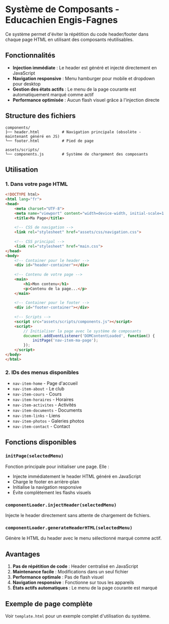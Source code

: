# Système de Composants - Educachien Engis-Fagnes

Ce système permet d'éviter la répétition du code header/footer dans chaque page HTML en utilisant des composants réutilisables.

## Fonctionnalités

- **Injection immédiate** : Le header est généré et injecté directement en JavaScript
- **Navigation responsive** : Menu hamburger pour mobile et dropdown pour desktop
- **Gestion des états actifs** : Le menu de la page courante est automatiquement marqué comme actif
- **Performance optimisée** : Aucun flash visuel grâce à l'injection directe

## Structure des fichiers

```
components/
├── header.html          # Navigation principale (obsolète - maintenant généré en JS)
└── footer.html          # Pied de page

assets/scripts/
└── components.js        # Système de chargement des composants
```

## Utilisation

### 1. Dans votre page HTML

```html
<!DOCTYPE html>
<html lang="fr">
<head>
    <meta charset="UTF-8">
    <meta name="viewport" content="width=device-width, initial-scale=1.0">
    <title>Ma Page</title>
    
    <!-- CSS de navigation -->
    <link rel="stylesheet" href="assets/css/navigation.css">
    
    <!-- CSS principal -->
    <link rel="stylesheet" href="main.css">
</head>
<body>
    <!-- Container pour le header -->
    <div id="header-container"></div>
    
    <!-- Contenu de votre page -->
    <main>
        <h1>Mon contenu</h1>
        <p>Contenu de la page...</p>
    </main>
    
    <!-- Container pour le footer -->
    <div id="footer-container"></div>
    
    <!-- Scripts -->
    <script src="assets/scripts/components.js"></script>
    <script>
        // Initialiser la page avec le système de composants
        document.addEventListener('DOMContentLoaded', function() {
            initPage('nav-item-ma-page');
        });
    </script>
</body>
</html>
```

### 2. IDs des menus disponibles

- `nav-item-home` - Page d'accueil
- `nav-item-about` - Le club
- `nav-item-cours` - Cours
- `nav-item-horaires` - Horaires
- `nav-item-activites` - Activités
- `nav-item-documents` - Documents
- `nav-item-links` - Liens
- `nav-item-photos` - Galeries photos
- `nav-item-contact` - Contact

## Fonctions disponibles

### `initPage(selectedMenu)`
Fonction principale pour initialiser une page. Elle :
- Injecte immédiatement le header HTML généré en JavaScript
- Charge le footer en arrière-plan
- Initialise la navigation responsive
- Évite complètement les flashs visuels

### `componentLoader.injectHeader(selectedMenu)`
Injecte le header directement sans attente de chargement de fichiers.

### `componentLoader.generateHeaderHTML(selectedMenu)`
Génère le HTML du header avec le menu sélectionné marqué comme actif.

## Avantages

1. **Pas de répétition de code** : Header centralisé en JavaScript
2. **Maintenance facile** : Modifications dans un seul fichier
3. **Performance optimale** : Pas de flash visuel
4. **Navigation responsive** : Fonctionne sur tous les appareils
5. **États actifs automatiques** : Le menu de la page courante est marqué

## Exemple de page complète

Voir `template.html` pour un exemple complet d'utilisation du système. 